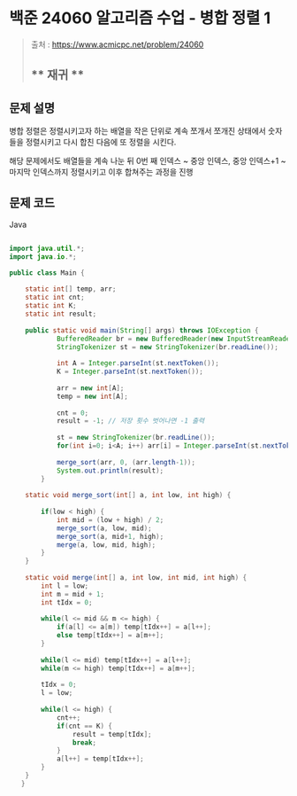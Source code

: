 # 백준 24060 알고리즘 수업 - 병합 정렬 1

>  출처 : https://www.acmicpc.net/problem/24060
> 
>  ## ** 재귀 **
 
## 문제 설명

병합 정렬은 정렬시키고자 하는 배열을 작은 단위로 계속 쪼개서 쪼개진 상태에서 숫자들을 정렬시키고 다시 합친 다음에 또 정렬을 시킨다.

해당 문제에서도 배열들을 계속 나눈 뒤 0번 째 인덱스 ~ 중앙 인덱스, 중앙 인덱스+1 ~ 마지막 인덱스까지 정렬시키고 이후 합쳐주는 과정을 진행

## 문제 코드
Java
```java

import java.util.*;
import java.io.*;

public class Main {
	
	static int[] temp, arr;
	static int cnt;
	static int K;
	static int result;
	
	public static void main(String[] args) throws IOException {
		    BufferedReader br = new BufferedReader(new InputStreamReader(System.in));
		    StringTokenizer st = new StringTokenizer(br.readLine());
		    
		    int A = Integer.parseInt(st.nextToken());
		    K = Integer.parseInt(st.nextToken());
		    
		    arr = new int[A];
		    temp = new int[A];
		    
		    cnt = 0;
		    result = -1; // 저장 횟수 벗어나면 -1 출력
		    
		    st = new StringTokenizer(br.readLine());
		    for(int i=0; i<A; i++) arr[i] = Integer.parseInt(st.nextToken());
		    
		    merge_sort(arr, 0, (arr.length-1));
		    System.out.println(result);
		}
	
	static void merge_sort(int[] a, int low, int high) {
		
		if(low < high) {
			int mid = (low + high) / 2;
			merge_sort(a, low, mid);
			merge_sort(a, mid+1, high);
			merge(a, low, mid, high);
		}
	}
	
	static void merge(int[] a, int low, int mid, int high) {
		int l = low;
		int m = mid + 1;
		int tIdx = 0;
		
		while(l <= mid && m <= high) {
			if(a[l] <= a[m]) temp[tIdx++] = a[l++];
			else temp[tIdx++] = a[m++];
		}
		
		while(l <= mid) temp[tIdx++] = a[l++];
		while(m <= high) temp[tIdx++] = a[m++];
		
		tIdx = 0;
		l = low;
		
		while(l <= high) {
			cnt++;
			if(cnt == K) {
				result = temp[tIdx];
				break;
			}
			a[l++] = temp[tIdx++];
		}
	}
   }
